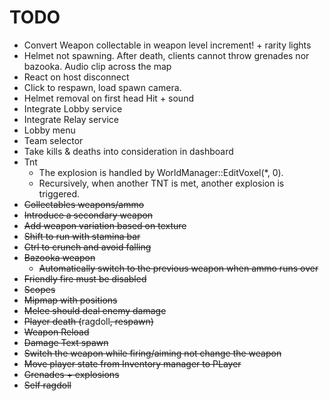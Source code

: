 ﻿# TODO
- Convert Weapon collectable in weapon level increment! + rarity lights
- Helmet not spawning. After death, clients cannot throw grenades nor bazooka. Audio clip across the map
- React on host disconnect
- Click to respawn, load spawn camera.
- Helmet removal on first head Hit + sound
- Integrate Lobby service
- Integrate Relay service
- Lobby menu
- Team selector
- Take kills & deaths into consideration in dashboard
- Tnt
  - The explosion is handled by WorldManager::EditVoxel(*, 0).
  - Recursively, when another TNT is met, another explosion is triggered.
- ~~Collectables weapons/ammo~~
- ~~Introduce a secondary weapon~~
- ~~Add weapon variation based on texture~~
- ~~Shift to run with stamina bar~~
- ~~Ctrl to crunch and avoid falling~~
- ~~Bazooka weapon~~
  - ~~Automatically switch to the previous weapon when ammo runs over~~
- ~~Friendly fire must be disabled~~
- ~~Scopes~~
- ~~Mipmap with positions~~
- ~~Melee should deal enemy damage~~
- ~~Player death (~~ragdoll~~, respawn)~~
- ~~Weapon Reload~~
- ~~Damage Text spawn~~
- ~~Switch the weapon while firing/aiming not change the weapon~~
- ~~Move player state from Inventory manager to PLayer~~
- ~~Grenades + explosions~~
- ~~Self ragdoll~~
